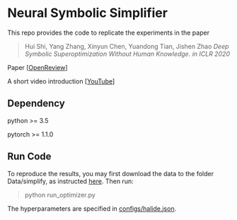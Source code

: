 # Neural Symbolic Simplifier

This repo provides the code to replicate the experiments in the paper

> Hui Shi, Yang Zhang, Xinyun Chen, Yuandong Tian, Jishen Zhao <cite> Deep Symbolic Superoptimization Without Human Knowledge. in ICLR 2020 </cite>

Paper [[OpenReview](https://openreview.net/pdf?id=r1egIyBFPS)] 

A short video introduction [[YouTube](https://www.youtube.com/watch?v=SsDopKytAAg)]
## Dependency

python >= 3.5

pytorch >= 1.1.0

## Run Code

To reproduce the results, you may first download the data to the folder Data/simplify, 
as instructed [here](Data/simplify/README.md). Then run:  

> python run_optimizer.py

The hyperparameters are specified in [configs/halide.json](configs/halide.json). 
